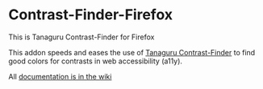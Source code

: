 Contrast-Finder-Firefox
=======================

This is Tanaguru Contrast-Finder for Firefox

This addon speeds and eases the use of [Tanaguru Contrast-Finder](http://contrast-finder.tanaguru.com/) to find good colors for contrasts in web accessibility (a11y).

All [documentation is in the wiki](https://github.com/Tanaguru/Contrast-Finder-Firefox/wiki)